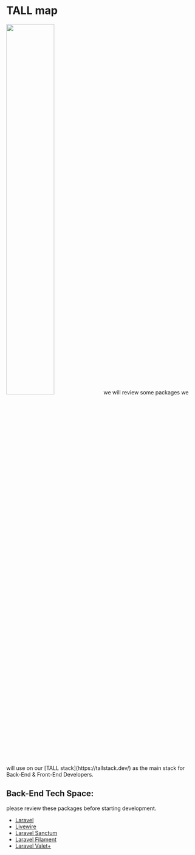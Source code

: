 # TALL map
<img src="https://tallstack.dev/images/tallstack-logo.png" width="50%">
we will review some packages we will use on our [TALL stack](https://tallstack.dev/) as the main stack for Back-End & Front-End Developers.


## Back-End Tech Space:
please review these packages before starting development.
- [Laravel](https://laravel.com/docs/9.x)
- [Livewire](https://laravel-livewire.com/)
- [Laravel Sanctum](https://laravel.com/docs/9.x/sanctum)
- [Laravel Filament](https://filamentphp.com/)
- [Laravel Valet+](https://valetlinux.plus/)